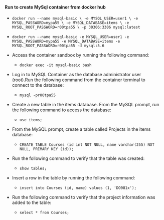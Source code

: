 #### Run to create MySql container from docker hub
- `docker run --name mysql-basic \
    -e MYSQL_USER=user1 \
	-e MYSQL_PASSWORD=mypa55 \
    -e MYSQL_DATABASE=items \
	-e MYSQL_ROOT_PASSWORD=r00tpa55 \
    -p 30306:3306 mysql:latest`

- `docker run --name mysql-basic -e MYSQL_USER=user1 -e MYSQL_PASSWORD=mypa55 -e MYSQL_DATABASE=items -e MYSQL_ROOT_PASSWORD=r00tpa55 -d mysql:5.6`

- Access the container sandbox by running the following command:
	- `docker exec -it mysql-basic bash`

- Log in to MySQL Container as the database administrator user (root).Run the following command from the container terminal to connect to the database:
	- `mysql -pr00tpa55`
- Create a new table in the items database. From the MySQL prompt, run the following command to access the database:
	- `use items;`
- From the MySQL prompt, create a table called Projects in the items database:
	- `CREATE TABLE Courses (id int NOT NULL, name varchar(255) NOT NULL, PRIMARY KEY (id));`
- Run the following command to verify that the table was created:
	- `show tables;`
- Insert a row in the table by running the following command:
	- `insert into Courses (id, name) values (1, 'DO081x');`
- Run the following command to verify that the project information was added to the table:
	- `select * from Courses;`

